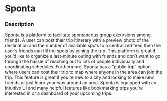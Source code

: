 # Sponta

### Description
Sponta is a platform to facilitate spontaneous group excursions among friends. A user can post their trip itinerary with a preview photo of the destination and the number of available spots to a centralized feed then the user’s friends can fill the spots by joining the trip. This platform is great if you’d like to organize a last-minute outing with friends and don’t want to go through the hassle of reaching out to lots of people individually and coordinating schedules. Furthermore, Sponta has a “public trip” option where users can post their trip to map where anyone in the area can join the trip. This feature is great if you’re new to a city and looking to make new friends or just learn your way around an area. Sponta is equipped with an intuitive UI and many helpful features like bookmarking trips you’re interested in or a dashboard of your upcoming trips.
